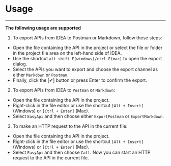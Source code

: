 # Usage

----

**The following usage are supported**

1. To export APIs from IDEA to Postman or Markdown, follow these steps:

- Open the file containing the API in the project or select the file or folder in the project file area on the left-hand
  side of IDEA.
- Use the shortcut `alt shift E(windows)/ctrl E(mac)` to open the export dialog.
- Select the APIs you want to export and choose the export channel as either `Markdown` or `Postman`.
- Finally, click the [✔] button or press Enter to confirm the export.

2. To export APIs from IDEA to `Postman` or `Markdown`:

- Open the file containing the API in the project.
- Right-click in the file editor or use the shortcut `[Alt + Insert]` (Windows) or `[Ctrl + Enter]` (Mac).
- Select `EasyApi` and then choose either `ExportPostman` or `ExportMarkdown`.

3. To make an HTTP request to the API in the current file:

- Open the file containing the API in the project.
- Right-click in the file editor or use the shortcut `[Alt + Insert]` (Windows) or `[Ctrl + Enter]` (Mac).
- Select `EasyApi` and then choose `Call`. Now you can start an HTTP request to the API in the current file.
